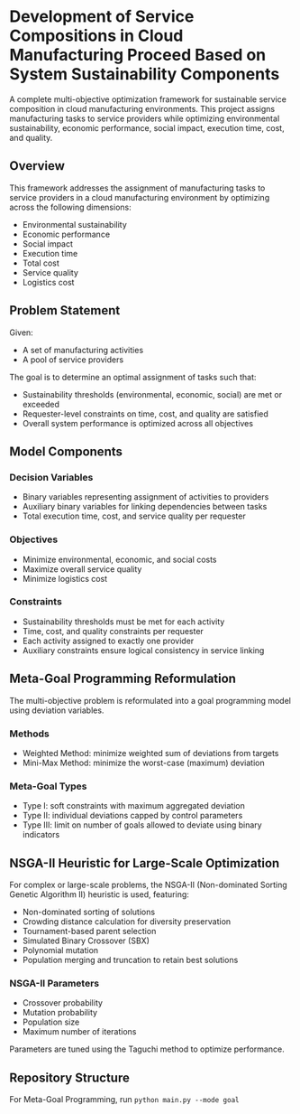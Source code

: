 # Development of Service Compositions in Cloud Manufacturing Proceed Based on System Sustainability Components

A complete multi-objective optimization framework for sustainable service composition in cloud manufacturing environments. This project assigns manufacturing tasks to service providers while optimizing environmental sustainability, economic performance, social impact, execution time, cost, and quality.

## Overview

This framework addresses the assignment of manufacturing tasks to service providers in a cloud manufacturing environment by optimizing across the following dimensions:

- Environmental sustainability  
- Economic performance  
- Social impact  
- Execution time  
- Total cost  
- Service quality  
- Logistics cost  

## Problem Statement

Given:  
- A set of manufacturing activities  
- A pool of service providers  

The goal is to determine an optimal assignment of tasks such that:

- Sustainability thresholds (environmental, economic, social) are met or exceeded  
- Requester-level constraints on time, cost, and quality are satisfied  
- Overall system performance is optimized across all objectives  

## Model Components

### Decision Variables

- Binary variables representing assignment of activities to providers  
- Auxiliary binary variables for linking dependencies between tasks  
- Total execution time, cost, and service quality per requester  

### Objectives

- Minimize environmental, economic, and social costs  
- Maximize overall service quality  
- Minimize logistics cost  

### Constraints

- Sustainability thresholds must be met for each activity  
- Time, cost, and quality constraints per requester  
- Each activity assigned to exactly one provider  
- Auxiliary constraints ensure logical consistency in service linking  

## Meta-Goal Programming Reformulation

The multi-objective problem is reformulated into a goal programming model using deviation variables.

### Methods

- Weighted Method: minimize weighted sum of deviations from targets  
- Mini-Max Method: minimize the worst-case (maximum) deviation  

### Meta-Goal Types

- Type I: soft constraints with maximum aggregated deviation  
- Type II: individual deviations capped by control parameters  
- Type III: limit on number of goals allowed to deviate using binary indicators  

## NSGA-II Heuristic for Large-Scale Optimization

For complex or large-scale problems, the NSGA-II (Non-dominated Sorting Genetic Algorithm II) heuristic is used, featuring:

- Non-dominated sorting of solutions  
- Crowding distance calculation for diversity preservation  
- Tournament-based parent selection  
- Simulated Binary Crossover (SBX)  
- Polynomial mutation  
- Population merging and truncation to retain best solutions  

### NSGA-II Parameters

- Crossover probability  
- Mutation probability  
- Population size  
- Maximum number of iterations  

Parameters are tuned using the Taguchi method to optimize performance.

## Repository Structure
For Meta-Goal Programming, run `python main.py --mode goal`
